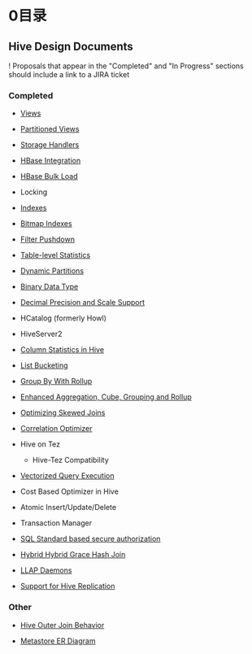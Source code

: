 # 0目录

## Hive Design Documents

! Proposals that appear in the "Completed" and "In Progress" sections should include a link to a JIRA ticket

### Completed

- [Views](https://github.com/ZGG2016/hive-website/blob/master/Resources%20for%20Contributors/Hive%20Design%20Docs/Views.md)

- [Partitioned Views](https://github.com/ZGG2016/hive-website/blob/master/Resources%20for%20Contributors/Hive%20Design%20Docs/Partitioned%20Views.md)

- [Storage Handlers](https://github.com/ZGG2016/hive-website/blob/master/Resources%20for%20Contributors/Hive%20Design%20Docs/Storage%20Handlers.md)

- [HBase Integration](https://github.com/ZGG2016/hive-website/blob/master/User%20Documentation/Hive%20HBase%20Integration.md)

- [HBase Bulk Load](https://github.com/ZGG2016/hive-website/blob/master/User%20Documentation/HBaseBulkLoad.md)

- Locking

- [Indexes](https://github.com/ZGG2016/hive-website/blob/master/User%20Documentation/Hive%20SQL%20Language%20Manual/Indexes.md)

- [Bitmap Indexes](https://github.com/ZGG2016/hive-website/blob/master/Resources%20for%20Contributors/Hive%20Design%20Docs/Bitmap%20Indexes.md)

- [Filter Pushdown](https://github.com/ZGG2016/hive-website/blob/master/Resources%20for%20Contributors/Hive%20Design%20Docs/Filter%20Pushdown.md)

- [Table-level Statistics ](https://github.com/ZGG2016/hive-website/blob/master/User%20Documentation/Hive%20SQL%20Language%20Manual/Statistics%20(Analyze%20and%20Describe).md)

- [Dynamic Partitions](https://github.com/ZGG2016/hive-website/blob/master/Resources%20for%20Contributors/Hive%20Design%20Docs/DynamicPartitions.md)

- [Binary Data Type](https://github.com/ZGG2016/hive-website/blob/master/Resources%20for%20Contributors/Hive%20Design%20Docs/Binary%20Data%20Type.md)

- [Decimal Precision and Scale Support](https://cwiki.apache.org/confluence/download/attachments/27362075/Hive_Decimal_Precision_Scale_Support.pdf)

- HCatalog (formerly Howl)

- HiveServer2

- [Column Statistics in Hive](https://github.com/ZGG2016/hive-website/blob/master/Resources%20for%20Contributors/Hive%20Design%20Docs/Column%20Statistics%20in%20Hive.md)

- [List Bucketing](https://github.com/ZGG2016/hive-website/blob/master/Resources%20for%20Contributors/Hive%20Design%20Docs/List%20Bucketing.md)

- [Group By With Rollup](https://github.com/ZGG2016/hive-website/blob/master/Resources%20for%20Contributors/Hive%20Design%20Docs/Group%20By%20With%20Rollup.md)

- [Enhanced Aggregation, Cube, Grouping and Rollup](https://github.com/ZGG2016/hive-website/blob/master/User%20Documentation/Hive%20SQL%20Language%20Manual/Enhanced%20Aggregation%2C%20Cube%2C%20Grouping%20and%20Rollup.md)

- [Optimizing Skewed Joins](https://github.com/ZGG2016/hive-website/blob/master/Resources%20for%20Contributors/Hive%20Design%20Docs/Optimizing%20Skewed%20Joins.md)

- [Correlation Optimizer](https://github.com/ZGG2016/hive-website/blob/master/Resources%20for%20Contributors/Hive%20Design%20Docs/Correlation%20Optimizer.md)

- Hive on Tez

	- Hive-Tez Compatibility

- [Vectorized Query Execution](https://github.com/ZGG2016/hive-website/blob/master/Resources%20for%20Contributors/Hive%20Design%20Docs/Vectorized%20Query%20Execution.md)

- Cost Based Optimizer in Hive

- Atomic Insert/Update/Delete

- Transaction Manager

- [SQL Standard based secure authorization](https://cwiki.apache.org/confluence/download/attachments/27362075/SQL+standard+authorization+hive.pdf)

- [Hybrid Hybrid Grace Hash Join]()

- [LLAP Daemons](https://github.com/ZGG2016/hive-website/blob/master/Resources%20for%20Contributors/Hive%20Design%20Docs/LLAP%20Daemons.md)

- [Support for Hive Replication](https://github.com/ZGG2016/hive-website/blob/master/Resources%20for%20Contributors/Hive%20Design%20Docs/Support%20for%20Hive%20Replication.md)

### Other

- [Hive Outer Join Behavior](https://github.com/ZGG2016/hive-website/blob/master/Resources%20for%20Contributors/Hive%20Design%20Docs/Hive%20Outer%20Join%20Behavior.md)

- [Metastore ER Diagram](https://issues.apache.org/jira/secure/attachment/12471108/HiveMetaStore.pdf)